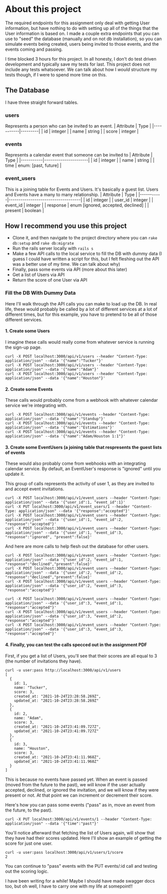# About this project

The required endpoints for this assignment only deal with getting User information, but have nothing to do with setting up all of the things that the User information is based on. I made a couple extra endpoints that you can use to "seed" the database (manually and on not db installation), so you can simulate events being created, users being invited to those events, and the events coming and passing.

I time blocked 3 hours for this project. In all honesty, I don't do test driven development and typically save my tests for last. This project does not include any tests whatsoever. We can talk about how I <i>would</i> structure my tests though, if I were to spend more time on this.

## The Database

I have three straight forward tables.

### users
Represents a person who can be invited to an event.
| Attribute | Type    |
|-----------|---------|
| id        | integer |
| name      | string  |
| score     | integer |

### events
Represents a calendar event that someone can be invited to
| Attribute | Type                 |
|-----------|----------------------|
| id        | integer              |
| name      | string               |
| time      | enum: [past, future] |

### event_users
This is a joining table for Events and Users. It's basically a guest list. Users and Events have a many to many relationship.
| Attribute | Type                               |
|-----------|------------------------------------|
| id        | integer                            |
| user_id   | integer                            |
| event_id  | integer                            |
| response  | enum [ignored, accepted, declined] |
| present   | boolean                            |

## How I recommend you use this project

- Clone it, and then navigate to the project directory where you can `rake db:setup` and `rake db:migrate`
- Run the rails server locally with `rails s`
- Make a few API calls to the local service to fill the DB with dummy data (I guess I could have written a script for this, but I felt fleshing out the API was a better use of my time. We can talk about why)
- Finally, pass some events via API (more about this later)
- Get a list of Users via API
- Return the score of one User via API

### Fill the DB With Dummy Data
Here I'll walk through the API calls you can make to load up the DB. In real life, these would probably be called by a lot of different services at a lot of different times, but for this example, you have to pretend to be all of those different services.

#### 1. Create some Users
I imagine these calls would really come from whatever service is running the sign-up page.
```
curl -X POST localhost:3000/api/v1/users --header "Content-Type: application/json" --data '{"name":"Tucker"}'
curl -X POST localhost:3000/api/v1/users --header "Content-Type: application/json" --data '{"name":"Adam"}'  
curl -X POST localhost:3000/api/v1/users --header "Content-Type: application/json" --data '{"name":"Houston"}'
```

#### 2. Create some Events
These calls would probably come from a webhook with whatever calendar service we're integrating with.
```
curl -X POST localhost:3000/api/v1/events --header "Content-Type: application/json" --data '{"name":"Standup"}'
curl -X POST localhost:3000/api/v1/events --header "Content-Type: application/json" --data '{"name":"Estimations"}'
curl -X POST localhost:3000/api/v1/events --header "Content-Type: application/json" --data '{"name":"Adam/Houston 1:1"}'
```

#### 3. Create some EventUsers (a joining table that respresents the guest lists of events
These would also probably come from webhooks with an integrating calendar service. By default, an EventUser's response is "ignored" until you update it.

This group of calls represents the activity of user 1, as they are invited to and accept event invitations.
```
curl -X POST localhost:3000/api/v1/event_users --header "Content-Type: application/json" --data '{"user_id":1, "event_id":1}'
curl -X PUT localhost:3000/api/v1/event_users/1 --header "Content-Type: application/json" --data '{"response":"accepted"}'
curl -X POST localhost:3000/api/v1/event_users --header "Content-Type: application/json" --data '{"user_id":1, "event_id":2, "response":"accepted"}'
curl -X POST localhost:3000/api/v1/event_users --header "Content-Type: application/json" --data '{"user_id":1, "event_id":3, "response":"ignored", "present":false}'
```

And here are more calls to help flesh out the database for other users.
```
curl -X POST localhost:3000/api/v1/event_users --header "Content-Type: application/json" --data '{"user_id":2, "event_id":1, "response":"declined","present":false}'
curl -X POST localhost:3000/api/v1/event_users --header "Content-Type: application/json" --data '{"user_id":2, "event_id":2, "response":"declined","present":false}'
curl -X POST localhost:3000/api/v1/event_users --header "Content-Type: application/json" --data '{"user_id":2, "event_id":3, "response":"accepted"}'

curl -X POST localhost:3000/api/v1/event_users --header "Content-Type: application/json" --data '{"user_id":3, "event_id":1, "response":"accepted"}'
curl -X POST localhost:3000/api/v1/event_users --header "Content-Type: application/json" --data '{"user_id":3, "event_id":2, "response":"accepted"}'
curl -X POST localhost:3000/api/v1/event_users --header "Content-Type: application/json" --data '{"user_id":3, "event_id":3, "response":"accepted"}'
```

#### 4. Finally, you can test the calls specced out in the assignment PDF
First, if you get a list of Users, you'll see that their scores are all equal to 3 (the number of invitations they have).
```
curl -u user:pass http://localhost:3000/api/v1/users
[
  {
    id: 1,
    name: "Tucker",
    score: 3,
    created_at: "2021-10-24T23:28:58.269Z",
    updated_at: "2021-10-24T23:28:58.269Z"
  },
  {
    id: 2,
    name: "Adam",
    score: 3,
    created_at: "2021-10-24T23:41:09.727Z",
    updated_at: "2021-10-24T23:41:09.727Z"
  },
  {
    id: 3,
    name: "Houston",
    score: 3,
    created_at: "2021-10-24T23:41:11.968Z",
    updated_at: "2021-10-24T23:41:11.968Z"
  }
]
```

This is because no events have passed yet. When an event is passed (moved from the future to the past), we will know if the user actually accepted, declined, or ignored the invitation, and we will know if they were present or not. At that point we can increment or decrement their score.

Here's how you can pass some events ("pass" as in, move an event from the future, to the past). 
```
curl -X PUT localhost:3000/api/v1/events/1 --header "Content-Type: application/json" --data '{"time":"past"}'
```
You'll notice afterward that fetching the list of Users again, will show that they have had their scores updated. Here I'll show an example of getting the score for just one user.
```
curl -u user:pass localhost:3000/api/v1/users/1/score
2
```

You can continue to "pass" events with the PUT events/:id call and testing out the scoring logic.

I have been writing for a while! Maybe I should have made swagger docs too, but oh well, I have to carry one with my life at somepoint!!
